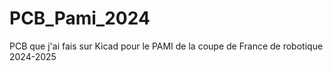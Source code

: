 # PCB_Pami_2024
PCB que j'ai fais sur Kicad pour le PAMI de la coupe de France de robotique 2024-2025
